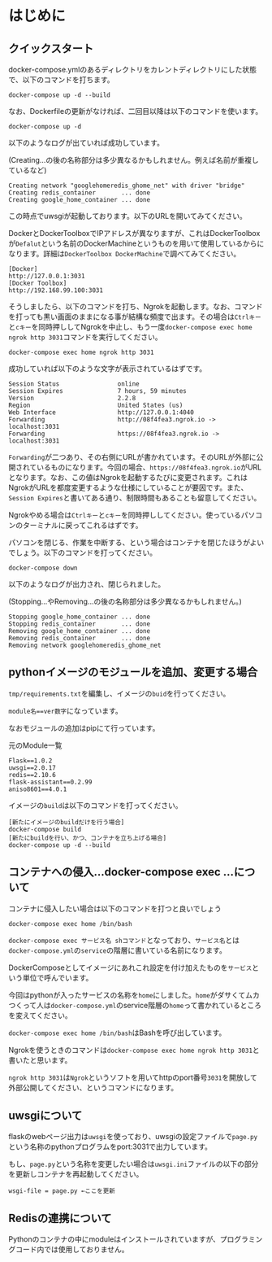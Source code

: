 # はじめに
## クイックスタート

docker-compose.ymlのあるディレクトリをカレントディレクトリにした状態で、以下のコマンドを打ちます。

```
docker-compose up -d --build
```

なお、Dockerfileの更新がなければ、二回目以降は以下のコマンドを使います。

```
docker-compose up -d
```

以下のようなログが出ていれば成功しています。

(Creating…の後の名称部分は多少異なるかもしれません。例えば名前が重複しているなど)

```
Creating network "googlehomeredis_ghome_net" with driver "bridge"
Creating redis_container       ... done
Creating google_home_container ... done
```

この時点でuwsgiが起動しております。以下のURLを開いてみてください。

DockerとDockerToolboxでIPアドレスが異なりますが、これはDockerToolboxが`Defalut`という名前のDockerMachineというものを用いて使用しているからになります。詳細は`DockerToolbox DockerMachine`で調べてみてください。

```
[Docker]
http://127.0.0.1:3031
[Docker Toolbox]
http://192.168.99.100:3031
```

そうしましたら、以下のコマンドを打ち、Ngrokを起動します。なお、コマンドを打っても黒い画面のままになる事が結構な頻度で出ます。その場合は`Ctrlキー`と`cキー`を同時押ししてNgrokを中止し、もう一度`docker-compose exec home ngrok http 3031`コマンドを実行してください。

```
docker-compose exec home ngrok http 3031
```

成功していれば以下のような文字が表示されているはずです。

```
Session Status                online
Session Expires               7 hours, 59 minutes
Version                       2.2.8
Region                        United States (us)
Web Interface                 http://127.0.0.1:4040
Forwarding                    http://08f4fea3.ngrok.io -> localhost:3031
Forwarding                    https://08f4fea3.ngrok.io -> localhost:3031
```

`Forwarding`が二つあり、その右側にURLが書かれています。そのURLが外部に公開されているものになります。今回の場合、`https://08f4fea3.ngrok.io`がURLとなります。なお、この値はNgrokを起動するたびに変更されます。これはNgrokがURLを都度変更するような仕様にしていることが要因です。また、`Session Expires`と書いてある通り、制限時間もあることも留意してください。

Ngrokやめる場合は`Ctrlキー`と`cキー`を同時押ししてください。使っているパソコンのターミナルに戻ってこれるはずです。

パソコンを閉じる、作業を中断する、という場合はコンテナを閉じたほうがよいでしょう。以下のコマンドを打ってください。

```
docker-compose down
```

以下のようなログが出力され、閉じられました。

(Stopping…やRemoving…の後の名称部分は多少異なるかもしれません。)

```
Stopping google_home_container ... done
Stopping redis_container       ... done
Removing google_home_container ... done
Removing redis_container       ... done
Removing network googlehomeredis_ghome_net
```

## pythonイメージのモジュールを追加、変更する場合

`tmp/requirements.txt`を編集し、イメージの`buid`を行ってください。

`module名==ver数字`になっています。

なおモジュールの追加はpipにて行っています。

元のModule一覧
```
Flask==1.0.2
uwsgi==2.0.17
redis==2.10.6
flask-assistant==0.2.99
aniso8601==4.0.1
```

イメージの`build`は以下のコマンドを打ってください。

```
[新たにイメージのbuildだけを行う場合]
docker-compose build
[新たにbuildを行い、かつ、コンテナを立ち上げる場合]
docker-compose up -d --build
```

## コンテナへの侵入…docker-compose exec …について

コンテナに侵入したい場合は以下のコマンドを打つと良いでしょう

```
docker-compose exec home /bin/bash
```

`docker-compose exec サービス名 shコマンド`となっており、`サービス名`とは`docker-compose.yml`の`service`の階層に書いている名前になります。

DockerComposeとしてイメージにあれこれ設定を付け加えたものを`サービス`という単位で呼んでいます。

今回はpythonが入ったサービスの名称を`home`にしました。`home`がダサくてムカつくって人は`docker-compose.yml`のservice階層の`home`って書かれているところを変えてください。

`docker-compose exec home /bin/bash`はBashを呼び出しています。

Ngrokを使うときのコマンドは`docker-compose exec home ngrok http 3031`と書いたと思います。

`ngrok http 3031`は`Ngrok`というソフトを用いてhttpのport番号`3031`を開放して外部公開してください、というコマンドになります。

## uwsgiについて
flaskのwebページ出力は`uwsgi`を使っており、uwsgiの設定ファイルで`page.py`という名称のpythonプログラムをport:3031で出力しています。

もし、`page.py`という名称を変更したい場合は`uwsgi.ini`ファイルの以下の部分を更新しコンテナを再起動してください。

```
wsgi-file = page.py ←ここを更新
```

## Redisの連携について

Pythonのコンテナの中にmoduleはインストールされていますが、プログラミングコード内では使用しておりません。